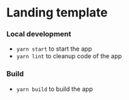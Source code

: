 # Landing template

### Local development

- `yarn start` to start the app
- `yarn lint` to cleanup code of the app

### Build

- `yarn build` to build the app

